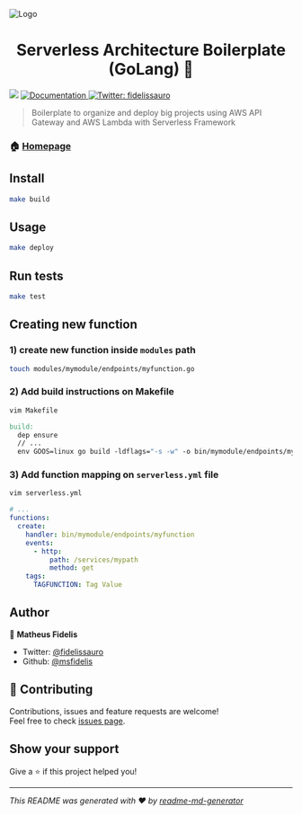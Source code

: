 ![Logo](https://cdn-images-1.medium.com/max/1600/1*OezhU9lHTNCk6O6FCUL5fQ.png)

<h1 align="center">Serverless Architecture Boilerplate (GoLang) 👋</h1>
<p>
  <img src="https://img.shields.io/badge/version-v0-blue.svg?cacheSeconds=2592000" />
  <a href="https://github.com/msfidelis/serverless-architecture-boilerplate-go">
    <img alt="Documentation" src="https://img.shields.io/badge/documentation-yes-brightgreen.svg" target="_blank" />
  </a>
  <a href="https://twitter.com/fidelissauro">
    <img alt="Twitter: fidelissauro" src="https://img.shields.io/twitter/follow/fidelissauro.svg?style=social" target="_blank" />
  </a>
</p>

> Boilerplate to organize and deploy big projects using AWS API Gateway and AWS Lambda with Serverless Framework

### 🏠 [Homepage](https://github.com/msfidelis/serverless-architecture-boilerplate-go)

## Install

```sh
make build
```

## Usage

```sh
make deploy
```

## Run tests

```sh
make test
```

## Creating new function

### 1) create new function inside `modules` path

```bash
touch modules/mymodule/endpoints/myfunction.go
```

### 2) Add build instructions on Makefile

```bash
vim Makefile
```

```Makefile
build:
  dep ensure
  // ...
  env GOOS=linux go build -ldflags="-s -w" -o bin/mymodule/endpoints/myfunction modules/mymodule/endpoints/myfunction
```

### 3) Add function mapping on `serverless.yml` file

```bash
vim serverless.yml
```

```yml
# ...
functions:
  create:
    handler: bin/mymodule/endpoints/myfunction
    events:
      - http:
          path: /services/mypath
          method: get
    tags:
      TAGFUNCTION: Tag Value
```

## Author

👤 **Matheus Fidelis**

* Twitter: [@fidelissauro](https://twitter.com/fidelissauro)
* Github: [@msfidelis](https://github.com/msfidelis)

## 🤝 Contributing

Contributions, issues and feature requests are welcome!<br />Feel free to check [issues page](https://github.com/msfidelis/serverless-architecture-boilerplate-go/issues).

## Show your support

Give a ⭐️ if this project helped you!

***
_This README was generated with ❤️ by [readme-md-generator](https://github.com/kefranabg/readme-md-generator)_